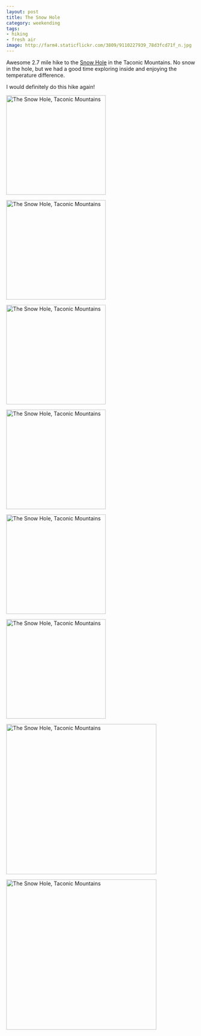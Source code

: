 ```yaml
---
layout: post
title: The Snow Hole
category: weekending
tags: 
- hiking
- fresh air
image: http://farm4.staticflickr.com/3809/9110227939_78d3fcd71f_n.jpg
---
```


Awesome 2.7 mile hike to the [Snow Hole](http://www.taconichiking.com/snow-hole.php) in the Taconic Mountains. No snow in the hole, but we had a good time exploring inside and enjoying the temperature difference. 

I would definitely do this hike again!

<a href="http://www.flickr.com/photos/91218249@N05/9112439356/" title="The Snow Hole, Taconic Mountains by katydecorah, on Flickr"><img src="http://farm3.staticflickr.com/2847/9112439356_2b17f4c175_n.jpg" width="265" alt="The Snow Hole, Taconic Mountains"></a>

<a href="http://www.flickr.com/photos/91218249@N05/9123297196/" title="The Snow Hole, Taconic Mountains by katydecorah, on Flickr"><img src="http://farm4.staticflickr.com/3784/9123297196_d576487aff_n.jpg" width="265" alt="The Snow Hole, Taconic Mountains"></a>

<a href="http://www.flickr.com/photos/91218249@N05/9110227939/" title="The Snow Hole, Taconic Mountains by katydecorah, on Flickr"><img src="http://farm4.staticflickr.com/3809/9110227939_78d3fcd71f_n.jpg" width="265" alt="The Snow Hole, Taconic Mountains"></a>

<a href="http://www.flickr.com/photos/91218249@N05/9112447606/" title="The Snow Hole, Taconic Mountains by katydecorah, on Flickr"><img src="http://farm8.staticflickr.com/7318/9112447606_ee95631a58_n.jpg" width="265" alt="The Snow Hole, Taconic Mountains"></a>

<a href="http://www.flickr.com/photos/91218249@N05/9112445036/" title="The Snow Hole, Taconic Mountains by katydecorah, on Flickr"><img src="http://farm6.staticflickr.com/5529/9112445036_0553679a01_n.jpg" width="265" alt="The Snow Hole, Taconic Mountains"></a>

<a href="http://www.flickr.com/photos/91218249@N05/9110208737/" title="The Snow Hole, Taconic Mountains by katydecorah, on Flickr"><img src="http://farm8.staticflickr.com/7341/9110208737_1eac0093b2_n.jpg" width="265" alt="The Snow Hole, Taconic Mountains"></a>

<a href="http://www.flickr.com/photos/91218249@N05/9110207939/" title="The Snow Hole, Taconic Mountains by katydecorah, on Flickr"><img src="http://farm6.staticflickr.com/5340/9110207939_aa60f41ace_n.jpg" width="400" alt="The Snow Hole, Taconic Mountains"></a>

<a href="http://www.flickr.com/photos/91218249@N05/9112436516/" title="The Snow Hole, Taconic Mountains by katydecorah, on Flickr"><img src="http://farm4.staticflickr.com/3685/9112436516_f2884aa59c_n.jpg" width="400" alt="The Snow Hole, Taconic Mountains"></a>